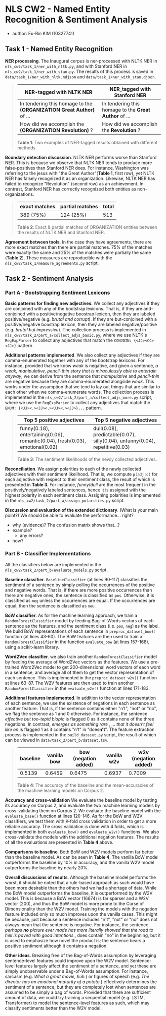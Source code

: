 # NLS CW2 - Named Entity Recognition & Sentiment Analysis
- author: Eu-Bin KIM (10327741)

## Task 1 - Named Entity Recognition

**NER processing**. The Inaugural corpus is ner-processed with NLTK NER in `nls_cw2/task_1/ner_with_nltk.py`, and with Stanford NER in
`nls_cw2/task_1/ner_with_stan.py`. The results of this process is saved in `data/task_1/ner_with_nltk.ndjson` and 
`data/task_1/ner_with_stan.djson`. 

>NER-tagged with NLTK NER |  NER_tagged with Stanford NER
>  --- | --- 
> In tendering this homage to the **(ORGANIZATION Great Author)** of ... | In  tendering this homage to the **Great Author**  of ...
> How did we accomplish  the **(ORGANIZATION Revolution)** ? | How  did we accomplish  the **Revolution** ?
> **Table 1**: Two examples of NER-tagged results obtained with different methods.

**Boundary detection discussion**. NLTK NER performs worse than Stanford NER.
This is because we observe that NLTK NER tends to produce more false-positives than Stanford NER does.
For instance, Washington was referring to the jesus with "the Great Author"(**Table 1**, first row),
yet NLTK NER has falsely recognized it as an organization. Likewise, NLTK NER has failed to recognize "Revolution" (second row)
as an achievement. In contrast,
Stanford NER has correctly recognized both entities as non-organizations.

>  exact matches | partial matches | total
>  --- | --- | ---
>  389 (75%) | 124 (25%) | 513
> **Table 2**: Exact & partial matches of ORGANIZATION entities between the results of NLTK NER and Stanford NER.

**Agreement between tools**. In the case they have agreements, there are more exact matches than there are partial matches. 
75% of the matches were exactly the same and 25% of the matches were partially the same (**Table 2**). These measures are 
reproducible with the `nls_cw2/task_1/measure_agreements.py` script.



## Task 2 - Sentiment Analysis

### Part A - Bootstrapping Sentiment Lexicons

**Basic patterns for finding new adjectives**. We collect any adjectives if they are 
conjoined with any of the bootstrap lexicons. That is, if they are and-conjoined with a positive/negative boostrap lexicon, then
they are labeled positive/negative (e.g. *brutal and corrupt*). If they are but-conjoined with a positive/negative boostrap lexicon, then they are
labeled negative/positive (e.g. *brutal but impressive*). The collection process is implemented in `nls_cw2/task_2/part_a/collect_adjs_basic.py`,
where we use NLTK's `RegExpParser` to collect any adjectives that match the `CONJOIN: {<JJ><CC><JJ>}` pattern.

**Additional patterns implemented**. We also collect any adjectives if they are comma-enumerated together with any of the bootstrap lexicons.
For instance, provided that we know *weak* is negative, and given a sentence, *a weak, manipulative, pencil-thin story that is miraculously able to entertain anyway*,
we can derive from the sentence that *manipulative*  and *pencil-thin* are negative because they are comma-enumerated alongside *weak*.
This works under the assumption that we tend to lay out things that are similar to each other when we comma-enumerate words.
The collection process is implemented in the `nls_cw2/task_2/part_a/collect_adjs_more.py` script, where we use the `RegExpParser` to collect any adjectives
that match the `ENUM: {<JJ><,><JJ><,><JJ><,><JJ>}...` pattern.


> Top 5 positive adjectives | Top 5 negative adjectives
> --- | ---
> funny(0.18), entertaining(0.06), romantic(0.04), fresh(0.03), emotional(0.02)| dull(0.08), predictable(0.07), silly(0.04), unfunny(0.04), repetitive(0.03)
> **Table 3**: The sentiment likelihoods of the newly collected adjectives. 

**Reconciliation**. We assign polarities to each of the newly collected adjectives with their sentiment likelihood.
That is, we compute `p(adj|c)` for each adjective with respect to their sentiment class, the result of which is
presented in **Table 3**. For instance, *funny*/*dull* are the most frequent in the positively/negatively labeled sentences, hence it is assigned with the highest
polarity in each sentiment class. Assigning polarities is implemented in the `nls_cw2/task_2/part_a/assign_polarities.py` script.



**Discussion and evaluation of the extended dictionary**. (What is your main point?) We should be able to evaluate the performance... right?
- why (evidence)? The confusion matrix shows that...?
- example?
  - any errors? 
- how?

### Part B - Classifier Implementations

All the classifiers below are implemented in the `nls_cw2/task_2/part_b/evaluate_models.py` script.

**Baseline classifier**. `BaselineClassifier` (at lines 90-117) classifies the sentiment of a sentence by simply polling the occurrences of the positive and negative words. That is, if there 
are more positive occurrences than there are negative ones, the sentence is classified as `pos`. Otherwise, it is classified
as `neg` unless the occurrences are equal. If the occurrences are equal, then the sentence is classified as `neu`.  

**BoW classifier**. As for the machine learning approach, we train a `RandomForestClassifier` model by feeding Bag-of-Words
vectors of each sentence as the features, and the sentiment class (i.e. `pos`, `neg`) as the label. We build BoW representations 
of each sentence in `preproc_dataset_bow()` function (at lines 43-60).
The BoW features are then used to train a `RandomForestClassifier` in the function `evaluate_bow` (at lines 157-168), using a scikit-learn library.


**Word2Vec classifier**. we also train another `RandomForestClassifier` model by feeding the average of Word2Vec vectors as the features.
We use a pre-trained Word2Vec model to get 200-dimensional word vectors of each word in a sentence, and average all of them to get the vector representation of each sentence.
This is implemented in the `preproc_dataset_w2v()` function at lines 63-87.  The W2V features are then used to train another `RandomForestClassifier`
in the `evaluate_w2v()` function at lines 171-183.

**Additional features implemented**. In addition to the vector representation of each sentence, we use the existence of
negations in each sentence as another feature. That is, if the sentence contains either "n't", "not" or "no", we flag the sentence
as 1 and 0 otherwise. For instance, the sentence *effective but too-tepid biopic* is flagged 0 as it contains none of the three negations.
In contrast, *emerges as something rare , ... that it doesn't feel like on* is flagged 
1 as it contains "n't" in "does**n't**". The feature extraction process is implemented in the `build_dataset.py` script,
the result of which can be viewed in `data/task_2/part_b/dataset.tsv`.

> baseline | vanilla bow | bow (negation added) | vanilla w2v | w2v (negation added)
> --- | --- | --- | --- | --- 
> 0.5139 | 0.6459 | 0.6475 | 0.6937 | 0.7009
> **Table 4**: The accuracy of the baseline and the mean-accuracies of the machine learning models on Corpus 2. 


**Accuracy and cross-validation** We evaluate the baseline model by testing its accuracy on Corpus 2, and 
evaluate the two machine learning models by cross-validating them on Corpus 2. We evaluate the baseline model with the `evaluate_base()` function at lines 120-146.
As for the BoW and W2V classifiers, we test them with K-fold cross validation in order to get a more reliable accuracy.
The cross validation is done with 4 folds, which is implemented in both `evaluate_bow()` and `evaluate_w2v()` functions.
We also cross-validate the models with the additional negation features. The results of all the evaluations are presented in **Table 4** above.

**Comparisons to baseline**. Both BoW and W2V models perform far better than the baseline model. 
As can be seen in **Table 4**, The vanilla BoW model outperforms the baseline by 10% in accuracy,
and the vanilla W2V model outperforms the baseline by nearly 20%. 


**Overall discussions of results**. Although the baseline model performs the worst, it should be noted that a rule-based approach
as such would have been more desirable than the others had we had a shortage of data. While the BoW model outperforms the baseline, it is outperformed by
the W2V model. This is because a BoW vector (16674) is far sparser and a W2V vector (200), and thus the BoW model is more prone to the Curse of Dimensionality than the W2V model.
Training the models with the negation feature included only so much improves upon the vanilla cases. This might be because, just because a sentence includes "n't", "not" or "no" does not always mean that the sentence is negative.
For instance, the sentence *perhaps **no** picture ever made has more literally showed that the road to hell is paved with good intentions.*,
does contain "no" in the beginning, but it is used to emphasize how novel the product is; the sentence bears a positive sentiment although it contains a negation.


**Other ideas**. Breaking free of the Bag-of-Words assumption by leveraging sentence-level features could improve upon the W2V model.
Sentence-level features largely affect the sentiment of a sentence, and yet these are simply unobservable under a Bag-of-Words assumption.
For instance, sarcasm (e.g. *What a great movie, huh.*) or figures of speech (e.g. *The director has an emotional maturity of a potato.*)
effectively determines the sentiment of a sentence, but they are completely lost when sentences are assumed to be simply a bag of words.
Provided that there are sufficient amount of data, we could try training a sequential model (e.g. LSTM, Transformer) to model the sentence-level features as such,
which may classify sentiments better than the W2V model. 








